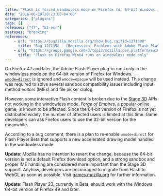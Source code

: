 ```yaml
---
title: "Flash is forced windowless mode on Firefox for 64-bit Windows, affecting Stage 3D"
date: "2016-06-10T20:23:00-04:00"
categories: ["plugins"]
tags: []
releases: ["47", "52-esr"]
statuses: "breaking"
references:
    - url: "https://bugzilla.mozilla.org/show_bug.cgi?id=1271398"
      title: "Bug 1271398 - [Regression] Problems with Adobe Flash Player Stage3D and Firefox x64 >=v47"
    - url: "https://groups.google.com/d/topic/mozilla.dev.platform/EwI9Fq4DPy4/discussion"
      title: "Flash on Firefox Win64 runs on windowless mode only"
---
```

On Firefox 47 and later, the Adobe Flash Player plug-in runs only in the windowless mode on the 64-bit version of Firefox for Windows. [`wmode=direct`](https://helpx.adobe.com/flash/kb/flash-object-embed-tag-attributes.html#main_Using_Window_Mode__wmode__values_) is ignored and `wmode=opaque` will be used instead. This change was required to solve several sandbox compatibility issues including input method editors (IMEs) and file picker dialog.

However, some interactive Flash content is broken due to the [Stage 3D](https://www.adobe.com/devnet/flashplayer/stage3d.html) APIs not working in the windowless mode. *Forge of Empires*, a popular online game, is known to be affected. Since the 64-bit version of Firefox is not yet distributed widely, the number of affected users is limited at this time. Game developers can ask Firefox users to use the 32-bit version for the meanwhile.

According to a bug comment, there is a plan to re-enable `wmode=direct` for Flash Player Beta that supports a new accelerated drawing model handled in the windowless mode.

**Update**: Mozilla has no intention to revert the change, because the 64-bit version is not a default Firefox download option, and a strong sandbox and proper IME handling are considered more important than the Stage 3D support. Anyhow, developers are encouraged to migrate from Flash to WebGL as soon as possible. Visit [games.mozilla.org](https://games.mozilla.org/) for further information.

**Update**: Flash Player 23, currently in Beta, should work with the Windows 64-bit version of Firefox 49 and later.
